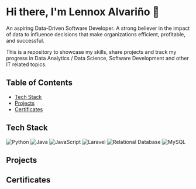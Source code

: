 # Hi there, I'm Lennox Alvariño 👋
An aspiring Data-Driven Software Developer. 
A strong believer in the impact of data to influence decisions that make organizations efficient, profitable, and successful.

This is a repository to showcase my skills, share projects and track my progress in Data Analytics / Data Science, Software Development and other IT related topics.

## Table of Contents
- [Tech Stack](#tech-stack)
- [Projects](#projects)
- [Certificates](#certificates)

## Tech Stack 
![Python](https://img.shields.io/badge/Python-3776AB?logo=python&logoColor=white)
![Java](https://img.shields.io/badge/Java-007396?logo=java&logoColor=white)
![JavaScript](https://img.shields.io/badge/JavaScript-F7DF1E?logo=javascript&logoColor=black)
![Laravel](https://img.shields.io/badge/Laravel-FF2D20?logo=laravel&logoColor=white)
![Relational Database](https://img.shields.io/badge/Database-4479A1?logo=databricks&logoColor=white)
![MySQL](https://img.shields.io/badge/MySQL-4479A1?logo=mysql&logoColor=white)

## Projects

## Certificates 
<!--
**LennoxAlvarino/LennoxAlvarino** is a ✨ _special_ ✨ repository because its `README.md` (this file) appears on your GitHub profile.

Here are some ideas to get you started:

- 🔭 I’m currently working on ...
- 🌱 I’m currently learning ...
- 👯 I’m looking to collaborate on ...
- 🤔 I’m looking for help with ...
- 💬 Ask me about ...
- 📫 How to reach me: ...
- 😄 Pronouns: ...
- ⚡ Fun fact: ...
-->
